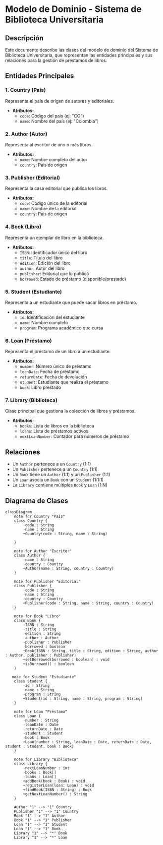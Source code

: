 # Modelo de Dominio - Sistema de Biblioteca Universitaria

## Descripción

Este documento describe las clases del modelo de dominio del Sistema de Biblioteca Universitaria, que representan las
entidades principales y sus relaciones para la gestión de préstamos de libros.

## Entidades Principales

### 1. Country (País)

Representa el país de origen de autores y editoriales.

- **Atributos:**
  - `code`: Código del país (ej: "CO")
  - `name`: Nombre del país (ej: "Colombia")

### 2. Author (Autor)

Representa al escritor de uno o más libros.

- **Atributos:**
  - `name`: Nombre completo del autor
  - `country`: País de origen

### 3. Publisher (Editorial)

Representa la casa editorial que publica los libros.

- **Atributos:**
  - `code`: Código único de la editorial
  - `name`: Nombre de la editorial
  - `country`: País de origen

### 4. Book (Libro)

Representa un ejemplar de libro en la biblioteca.

- **Atributos:**
  - `ISBN`: Identificador único del libro
  - `title`: Título del libro
  - `edition`: Edición del libro
  - `author`: Autor del libro
  - `publisher`: Editorial que lo publicó
  - `borrowed`: Estado de préstamo (disponible/prestado)

### 5. Student (Estudiante)

Representa a un estudiante que puede sacar libros en préstamo.

- **Atributos:**
  - `id`: Identificación del estudiante
  - `name`: Nombre completo
  - `program`: Programa académico que cursa

### 6. Loan (Préstamo)

Representa el préstamo de un libro a un estudiante.

- **Atributos:**
  - `number`: Número único de préstamo
  - `loanDate`: Fecha de préstamo
  - `returnDate`: Fecha de devolución
  - `student`: Estudiante que realiza el préstamo
  - `book`: Libro prestado

### 7. Library (Biblioteca)

Clase principal que gestiona la colección de libros y préstamos.

- **Atributos:**
  - `books`: Lista de libros en la biblioteca
  - `loans`: Lista de préstamos activos
  - `nextLoanNumber`: Contador para números de préstamo

## Relaciones

- Un `Author` pertenece a un `Country` (1:1)
- Un `Publisher` pertenece a un `Country` (1:1)
- Un `Book` tiene un `Author` (1:1) y un `Publisher` (1:1)
- Un `Loan` asocia un `Book` con un `Student` (1:1:1)
- La `Library` contiene múltiples `Book` y `Loan` (1:N)

## Diagrama de Clases

```mermaid
classDiagram
    note for Country "País"
    class Country {
        -code : String
        -name : String
        +Country(code : String, name : String)

    }

    note for Author "Escritor"
    class Author {
        -name : String
        -country : Country
        +Author(name : String, country : Country)
    }

    note for Publisher "Editorial"
    class Publisher {
        -code : String
        -name : String
        -country : Country
        +Publisher(code : String, name : String, country : Country)
    }

    note for Book "Libro"
    class Book {
        -ISBN : String
        -title : String
        -edition : String
        -author : Author
        -publisher : Publisher
        -borrowed : boolean
        +Book(ISBN : String, title : String, edition : String, author : Author, publisher : Publisher)
        +setBorrowed(borrowed : boolean) : void
        +isBorrowed() : boolean
    }

   note for Student "Estudiante"
    class Student {
        -id : String
        -name : String
        -program : String
        +Student(id : String, name : String, program : String)
    }

    note for Loan "Préstamo"
    class Loan {
        -number : String
        -loanDate : Date
        -returnDate : Date
        -student : Student
        -book : Book
        +Loan(number : String, loanDate : Date, returnDate : Date, student : Student, book : Book)
    }

    note for Library "Biblioteca"
    class Library {
        -nextLoanNumber : int
        -books : Book[]
        -loans : Loan[]
        +addBook(book : Book) : void
        +registerLoan(loan: Loan) : void
        +findBook(ISBN : String) : Book
        +getNextLoanNumber() : String
    }

    Author "1" --> "1" Country
    Publisher "1" --> "1" Country
    Book "1" --> "1" Author
    Book "1" --> "1" Publisher
    Loan "1" --> "1" Student
    Loan "1" --> "1" Book
    Library "1" --> "*" Book
    Library "1" --> "*" Loan

```
